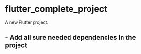 # flutter_complete_project

A new Flutter project.

## - Add all sure needed dependencies in the project

